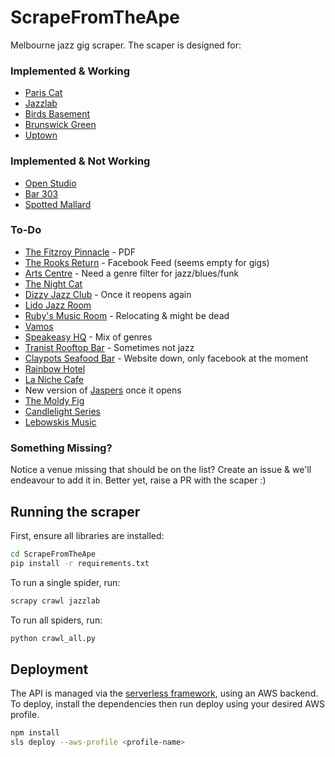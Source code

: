 # ScrapeFromTheApe

Melbourne jazz gig scraper. The scaper is designed for:

### Implemented & Working
* [Paris Cat](http://pariscat.com.au/)
* [Jazzlab](https://jazzlab.club/)
* [Birds Basement](https://birdsbasement.com)
* [Brunswick Green](http://www.thebrunswickgreen.com)
* [Uptown](https://www.uptownjazzcafe.com)


### Implemented & Not Working
* [Open Studio](http://openstudio.net.au)
* [Bar 303](http://303.net.au)
* [Spotted Mallard](https://www.spottedmallard.com)

### To-Do

* [The Fitzroy Pinnacle](https://www.fitzroypinnacle.com.au) - PDF
* [The Rooks Return](http://therooksreturn.com.au) - Facebook Feed (seems empty for gigs)
* [Arts Centre](https://artscentremelbourne.com.au) - Need a genre filter for jazz/blues/funk
* [The Night Cat](https://www.thenightcat.com.au)
* [Dizzy Jazz Club](https://www.dizzys.com.au) - Once it reopens again
* [Lido Jazz Room](https://www.lidocinemas.com.au)
* [Ruby's Music Room](http://www.rubysmusicroom.com) - Relocating & might be dead
* [Vamos](https://www.vamos.net.au)
* [Speakeasy HQ](https://speakeasy-hq.com) - Mix of genres
* [Tranist Rooftop Bar](https://tranistrooftopbar.com.au) - Sometimes not jazz
* [Claypots Seafood Bar](http://claypots.com.au) - Website down, only facebook at the moment
* [Rainbow Hotel](http://therainbow.com.au)
* [La Niche Cafe](https://lanichefitzroy.com)
* New version of [Jaspers](https://www.instagram.com/jaspersclub/?hl=en) once it opens
* [The Moldy Fig](https://themoldyfig.com.au/)
* [Candlelight Series](https://feverup.com/melbourne/search?q=candlelight)
* [Lebowskis Music](http://www.lebowskismusic.com/)


### Something Missing?
Notice a venue missing that should be on the list? Create an issue & we'll endeavour to add it in. Better yet, raise a PR with the scaper :)


## Running the scraper

First, ensure all libraries are installed:
```bash
cd ScrapeFromTheApe
pip install -r requirements.txt
```

To run a single spider, run:

```bash
scrapy crawl jazzlab
```

To run all spiders, run:
```bash
python crawl_all.py
```

## Deployment

The API is managed via the [serverless framework](https://www.serverless.com/), using an AWS backend. To deploy, install the dependencies then run deploy using your desired AWS profile.

```bash
npm install
sls deploy --aws-profile <profile-name>
```
